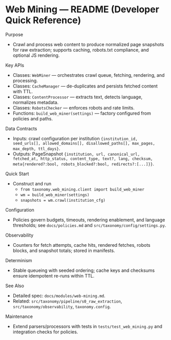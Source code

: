 # Web Mining — README (Developer Quick Reference)

Purpose
- Crawl and process web content to produce normalized page snapshots for raw extraction; supports caching, robots.txt compliance, and optional JS rendering.

Key APIs
- Classes: `WebMiner` — orchestrates crawl queue, fetching, rendering, and processing.
- Classes: `CacheManager` — de-duplicates and persists fetched content with TTL.
- Classes: `ContentProcessor` — extracts text, detects language, normalizes metadata.
- Classes: `RobotsChecker` — enforces robots and rate limits.
- Functions: `build_web_miner(settings)` — factory configured from policies and paths.

Data Contracts
- Inputs: crawl configuration per institution `{institution_id, seed_urls[], allowed_domains[], disallowed_paths[], max_pages, max_depth, ttl_days}`.
- Outputs: PageSnapshot `{institution, url, canonical_url, fetched_at, http_status, content_type, text?, lang, checksum, meta{rendered?:bool, robots_blocked?:bool, redirects?:[...]}}`.

Quick Start
- Construct and run
  - `from taxonomy.web_mining.client import build_web_miner`
  - `wm = build_web_miner(settings)`
  - `snapshots = wm.crawl(institution_cfg)`

Configuration
- Policies govern budgets, timeouts, rendering enablement, and language thresholds; see `docs/policies.md` and `src/taxonomy/config/settings.py`.

Observability
- Counters for fetch attempts, cache hits, rendered fetches, robots blocks, and snapshot totals; stored in manifests.

Determinism
- Stable queueing with seeded ordering; cache keys and checksums ensure idempotent re-runs within TTL.

See Also
- Detailed spec: `docs/modules/web-mining.md`.
- Related: `src/taxonomy/pipeline/s0_raw_extraction`, `src/taxonomy/observability`, `taxonomy.config`.

Maintenance
- Extend parsers/processors with tests in `tests/test_web_mining.py` and integration checks for policies.

